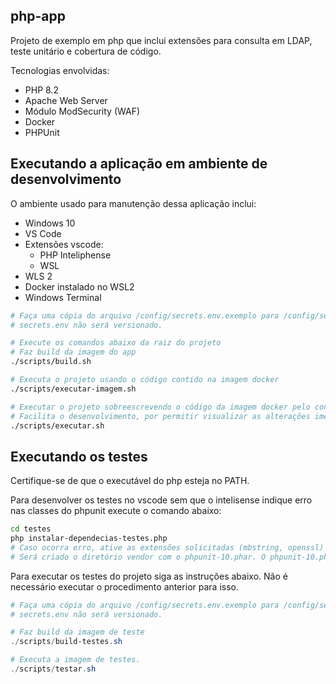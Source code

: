 ## php-app

Projeto de exemplo em php que inclui extensões para consulta em LDAP, teste unitário e cobertura de código.

Tecnologias envolvidas:

- PHP 8.2
- Apache Web Server
- Módulo ModSecurity (WAF)
- Docker
- PHPUnit

## Executando a aplicação em ambiente de desenvolvimento

O ambiente usado para manutenção dessa aplicação inclui:

- Windows 10
- VS Code
- Extensões vscode:
    - PHP Inteliphense
    - WSL
- WLS 2
- Docker instalado no WSL2
- Windows Terminal

```sh
# Faça uma cópia do arquivo /config/secrets.env.exemplo para /config/secrets.env.
# secrets.env não será versionado.

# Execute os comandos abaixo da raiz do projeto
# Faz build da imagem do app
./scripts/build.sh

# Executa o projeto usando o código contido na imagem docker
./scripts/executar-imagem.sh

# Executar o projeto sobreescrevendo o código da imagem docker pelo conteúdo código corrente.
# Facilita o desenvolvimento, por permitir visualizar as alterações imediatamente ao editar um arquivo.
./scripts/executar.sh
```

## Executando os testes

Certifique-se de que o executável do php esteja no PATH. 

Para desenvolver os testes no vscode sem que o intelisense indique erro nas classes do phpunit execute o comando abaixo:

````sh
cd testes
php instalar-dependecias-testes.php
# Caso ocorra erro, ative as extensões solicitadas (mbstring, openssl) no seu php.ini
# Será criado o diretório vendor com o phpunit-10.phar. O phpunit-10.phar será extraído lá dentro.
````

Para executar os testes do projeto siga as instruções abaixo. Não é necessário executar o procedimento anterior para isso.

```ps1
# Faça uma cópia do arquivo /config/secrets.env.exemplo para /config/secrets.env.
# secrets.env não será versionado.

# Faz build da imagem de teste
./scripts/build-testes.sh

# Executa a imagem de testes.
./scripts/testar.sh
```